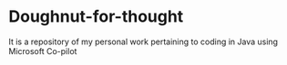 # Doughnut-for-thought
It is a repository of my personal work pertaining to coding in Java using Microsoft Co-pilot
